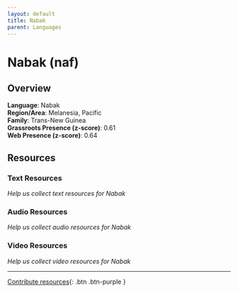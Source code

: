 ```yaml
---
layout: default
title: Nabak
parent: Languages
---
```


# Nabak (naf)

## Overview

**Language**: Nabak  
**Region/Area**: Melanesia, Pacific  
**Family**: Trans-New Guinea  
**Grassroots Presence (z-score)**: 0.61  
**Web Presence (z-score)**: 0.64  

## Resources

### Text Resources
*Help us collect text resources for Nabak*

### Audio Resources
*Help us collect audio resources for Nabak*

### Video Resources
*Help us collect video resources for Nabak*

---

[Contribute resources](https://forms.office.com/e/1SfLJx3u1r){: .btn .btn-purple }
